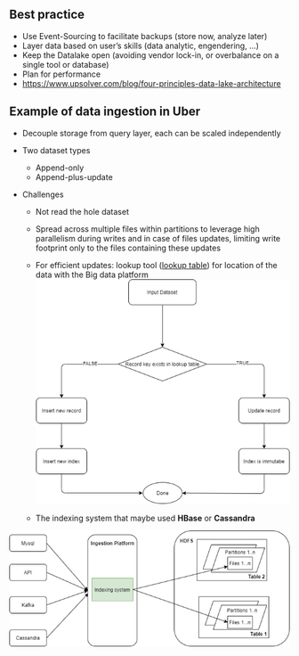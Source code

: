 ## Best practice
- Use Event-Sourcing to facilitate backups (store now, analyze later)
- Layer data based on user’s skills (data analytic, engendering, ...)
- Keep the Datalake open (avoiding vendor lock-in, or overbalance on a single tool or database)
- Plan for performance
- https://www.upsolver.com/blog/four-principles-data-lake-architecture


## Example of data ingestion in Uber
- Decouple storage from query layer, each can be scaled independently
- Two dataset types
    - Append-only
    - Append-plus-update
    
- Challenges
    - Not read the hole dataset
    - Spread across multiple files within partitions to leverage high parallelism during writes and in case
    of files updates, limiting write footprint only to the files containing these updates
    - For efficient updates: lookup tool (<u>lookup table</u>) for location of the data with the Big data platform
![update_insert](screenshots/datalake/update_insert.png)
      
    - The indexing system that maybe used **HBase** or **Cassandra** 

![indexing_system](screenshots/datalake/indexing_system.png)
